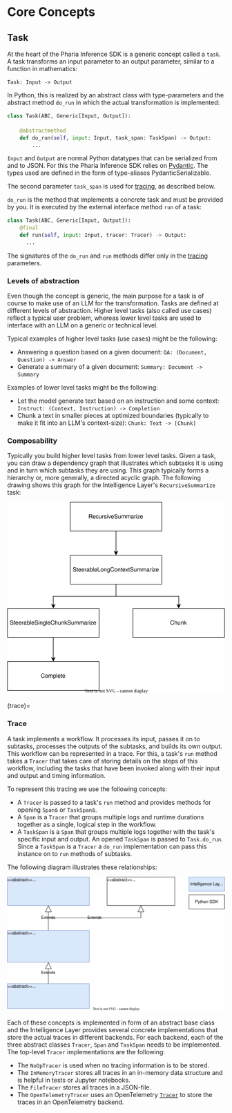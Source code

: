 # Core Concepts

## Task

At the heart of the Pharia Inference SDK is a generic concept called a `task`. A task transforms an input parameter to an output parameter, similar to a function in mathematics:

```
Task: Input -> Output
```

In Python, this is realized by an abstract class with type-parameters and the abstract method `do_run` in which the actual transformation is implemented:

```py
class Task(ABC, Generic[Input, Output]):

    @abstractmethod
    def do_run(self, input: Input, task_span: TaskSpan) -> Output:
        ...
```

`Input` and `Output` are normal Python datatypes that can be serialized from and to JSON. For this the Pharia Inference SDK relies on [Pydantic](https://docs.pydantic.dev/). The types used are defined in the form of type-aliases PydanticSerializable.

The second parameter `task_span` is used for [tracing](#trace), as described below.

`do_run` is the method that implements a concrete task and must be provided by you. It is executed by the external interface method `run` of a task:

```py
class Task(ABC, Generic[Input, Output]):
    @final
    def run(self, input: Input, tracer: Tracer) -> Output:
      ...
```

The signatures of the `do_run` and `run` methods differ only in the [tracing](#trace) parameters.

### Levels of abstraction

Even though the concept is generic, the main purpose for a task is of course to make use of an LLM for the transformation. Tasks are defined at different levels of abstraction. Higher level tasks (also called use cases) reflect a typical user problem, whereas lower level tasks are used to interface with an LLM on a generic or technical level.

Typical examples of higher level tasks (use cases) might be the following:

- Answering a question based on a given document: `QA: (Document, Question) -> Answer`
- Generate a summary of a given document: `Summary: Document -> Summary`

Examples of lower level tasks might be the following:

- Let the model generate text based on an instruction and some context: `Instruct: (Context, Instruction) -> Completion`
- Chunk a text in smaller pieces at optimized boundaries (typically to make it fit into an LLM's context-size): `Chunk: Text -> [Chunk]`

### Composability

Typically you build higher level tasks from lower level tasks. Given a task, you can draw a dependency graph that illustrates which subtasks it is using and in turn which subtasks they are using. This graph typically forms a hierarchy or, more generally, a directed acyclic graph. The following drawing shows this graph for the Intelligence Layer's `RecursiveSummarize` task:

![Studio Recursive Summary](../_static/assets/studio-recursive-summary.drawio.svg)

(trace)=
### Trace

A task implements a workflow. It processes its input, passes it on to subtasks, processes the outputs of the subtasks, and builds its own output. This workflow can be represented in a trace. For this, a task's `run` method takes a `Tracer` that takes care of storing details on the steps of this workflow, including the tasks that have been invoked along with their input and output and timing information.

To represent this tracing we use the following concepts:

- A `Tracer` is passed to a task's `run` method and provides methods for opening `Span`s or `TaskSpan`s.
- A `Span` is a `Tracer` that groups multiple logs and runtime durations together as a single, logical step in the workflow.
- A `TaskSpan` is a `Span` that groups multiple logs together with the task's specific input and output. An opened `TaskSpan` is passed to `Task.do_run`. Since a `TaskSpan` is a `Tracer` a `do_run` implementation can pass this instance on to `run` methods of subtasks.

The following diagram illustrates these relationships:

![Studio Tracer](../_static/assets/studio-tracer.drawio.svg)

Each of these concepts is implemented in form of an abstract base class and the Intelligence Layer provides several concrete implementations that store the actual traces in different backends. For each backend, each of the three abstract classes `Tracer`, `Span` and `TaskSpan` needs to be implemented. The top-level `Tracer` implementations are the following:

- The `NoOpTracer` is used when no tracing information is to be stored.
- The `InMemoryTracer` stores all traces in an in-memory data structure and is helpful in tests or Jupyter notebooks.
- The `FileTracer` stores all traces in a JSON-file.
- The `OpenTelemetryTracer` uses an OpenTelemetry
  [`Tracer`](https://opentelemetry-python.readthedocs.io/en/latest/api/trace.html#opentelemetry.trace.Tracer)
  to store the traces in an OpenTelemetry backend.